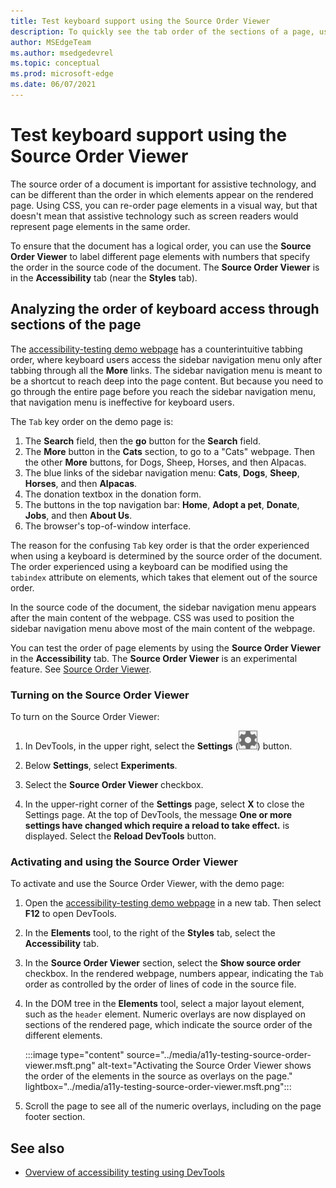 ```yaml
---
title: Test keyboard support using the Source Order Viewer
description: To quickly see the tab order of the sections of a page, use the Source Order Viewer in the Accessibility tool, to the right of the Styles tab.
author: MSEdgeTeam
ms.author: msedgedevrel
ms.topic: conceptual
ms.prod: microsoft-edge
ms.date: 06/07/2021
---
```

# Test keyboard support using the Source Order Viewer

The source order of a document is important for assistive technology, and can be different than the order in which elements appear on the rendered page.  Using CSS, you can re-order page elements in a visual way, but that doesn't mean that assistive technology such as screen readers would represent page elements in the same order.

To ensure that the document has a logical order, you can use the **Source Order Viewer** to label different page elements with numbers that specify the order in the source code of the document.  The **Source Order Viewer** is in the **Accessibility** tab (near the **Styles** tab).


<!-- ====================================================================== -->
## Analyzing the order of keyboard access through sections of the page

The [accessibility-testing demo webpage](https://microsoftedge.github.io/DevToolsSamples/a11y-testing/page-with-errors.html) has a counterintuitive tabbing order, where keyboard users access the sidebar navigation menu only after tabbing through all the **More** links.  The sidebar navigation menu is meant to be a shortcut to reach deep into the page content.  But because you need to go through the entire page before you reach the sidebar navigation menu, that navigation menu is ineffective for keyboard users.

The `Tab` key order on the demo page is:
1. The **Search** field, then the **go** button for the **Search** field.
1. The **More** button in the **Cats** section, to go to a "Cats" webpage.  Then the other **More** buttons, for Dogs, Sheep, Horses, and then Alpacas.
1. The blue links of the sidebar navigation menu: **Cats**, **Dogs**, **Sheep**, **Horses**, and then **Alpacas**.
1. The donation textbox in the donation form.
1. The buttons in the top navigation bar: **Home**, **Adopt a pet**, **Donate**, **Jobs**, and then **About Us**.
1. The browser's top-of-window interface.

The reason for the confusing `Tab` key order is that the order experienced when using a keyboard is determined by the source order of the document.  The order experienced using a keyboard can be modified using the `tabindex` attribute on elements, which takes that element out of the source order.

In the source code of the document, the sidebar navigation menu appears after the main content of the webpage.  CSS was used to position the sidebar navigation menu above most of the main content of the webpage.

You can test the order of page elements by using the **Source Order Viewer** in the **Accessibility** tab.  The **Source Order Viewer** is an experimental feature. See [Source Order Viewer](../experimental-features/index.md#source-order-viewer).

### Turning on the Source Order Viewer

To turn on the Source Order Viewer:

1.  In DevTools, in the upper right, select the **Settings** (![Settings button.](../media/settings-button-icon.msft.png)) button.

1.  Below **Settings**, select **Experiments**.

1.  Select the **Source Order Viewer** checkbox.

1.  In the upper-right corner of the **Settings** page, select **X** to close the Settings page.  At the top of DevTools, the message **One or more settings have changed which require a reload to take effect.** is displayed.  Select the **Reload DevTools** button.

### Activating and using the Source Order Viewer

To activate and use the Source Order Viewer, with the demo page:

1.  Open the [accessibility-testing demo webpage](https://microsoftedge.github.io/DevToolsSamples/a11y-testing/page-with-errors.html) in a new tab.  Then select **F12** to open DevTools.

1.  In the **Elements** tool, to the right of the **Styles** tab, select the **Accessibility** tab.

1.  In the **Source Order Viewer** section, select the **Show source order** checkbox.  In the rendered webpage, numbers appear, indicating the `Tab` order as controlled by the order of lines of code in the source file.

1.  In the DOM tree in the **Elements** tool, select a major layout element, such as the `header` element.  Numeric overlays are now displayed on sections of the rendered page, which indicate the source order of the different elements.

    :::image type="content" source="../media/a11y-testing-source-order-viewer.msft.png" alt-text="Activating the Source Order Viewer shows the order of the elements in the source as overlays on the page." lightbox="../media/a11y-testing-source-order-viewer.msft.png":::

1.  Scroll the page to see all of the numeric overlays, including on the page footer section.


<!-- ====================================================================== -->
## See also

*  [Overview of accessibility testing using DevTools](accessibility-testing-in-devtools.md)
